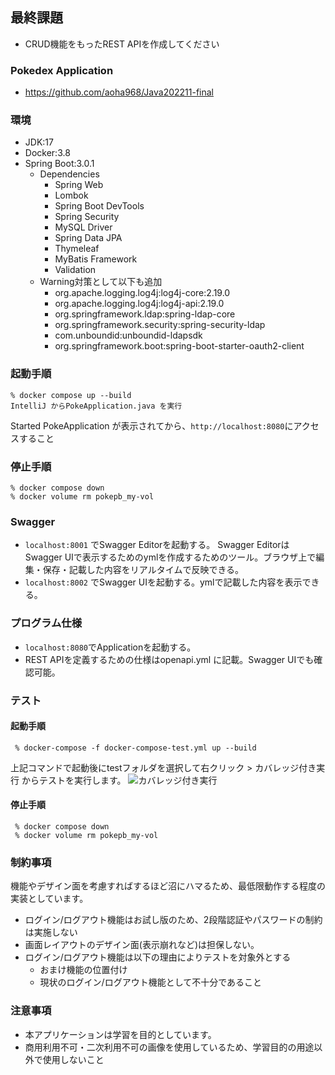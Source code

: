 ## 最終課題
 - CRUD機能をもったREST APIを作成してください

### Pokedex Application
 - https://github.com/aoha968/Java202211-final

### 環境
 - JDK:17
 - Docker:3.8
 - Spring Boot:3.0.1
    - Dependencies
        - Spring Web
        - Lombok
        - Spring Boot DevTools
        - Spring Security
        - MySQL Driver
        - Spring Data JPA
        - Thymeleaf
        - MyBatis Framework
        - Validation
    - Warning対策として以下も追加
        - org.apache.logging.log4j:log4j-core:2.19.0
        - org.apache.logging.log4j:log4j-api:2.19.0
        - org.springframework.ldap:spring-ldap-core
        - org.springframework.security:spring-security-ldap
        - com.unboundid:unboundid-ldapsdk
        - org.springframework.boot:spring-boot-starter-oauth2-client

### 起動手順
 ```
 % docker compose up --build
 IntelliJ からPokeApplication.java を実行
 ```
 Started PokeApplication が表示されてから、`http://localhost:8080`にアクセスすること

 ### 停止手順
 ```
 % docker compose down
 % docker volume rm pokepb_my-vol
 ```

### Swagger
 - `localhost:8001` でSwagger Editorを起動する。
 Swagger EditorはSwagger UIで表示するためのymlを作成するためのツール。ブラウザ上で編集・保存・記載した内容をリアルタイムで反映できる。
 - `localhost:8002` でSwagger UIを起動する。ymlで記載した内容を表示できる。

### プログラム仕様
 - `localhost:8080`でApplicationを起動する。
 - REST APIを定義するための仕様はopenapi.yml に記載。Swagger UIでも確認可能。

### テスト
#### 起動手順
```
 % docker-compose -f docker-compose-test.yml up --build
```
上記コマンドで起動後にtestフォルダを選択して右クリック >  カバレッジ付き実行 からテストを実行します。
![カバレッジ付き実行](https://user-images.githubusercontent.com/92103678/216756084-44e72fc1-8241-44c6-9e3d-9215066b8ad4.png")

#### 停止手順
```
 % docker compose down
 % docker volume rm pokepb_my-vol
```

### 制約事項
機能やデザイン面を考慮すればするほど沼にハマるため、最低限動作する程度の実装としています。
 - ログイン/ログアウト機能はお試し版のため、2段階認証やパスワードの制約は実施しない
 - 画面レイアウトのデザイン面(表示崩れなど)は担保しない。
 - ログイン/ログアウト機能は以下の理由によりテストを対象外とする
    - おまけ機能の位置付け
    - 現状のログイン/ログアウト機能として不十分であること

 ### 注意事項
 - 本アプリケーションは学習を目的としています。
 - 商用利用不可・二次利用不可の画像を使用しているため、学習目的の用途以外で使用しないこと
